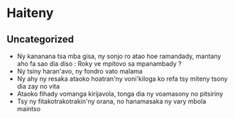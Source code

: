 # Haiteny

## Uncategorized
- Ny kananana tsa mba gisa, ny sonjo ro atao hoe ramandady, mantany aho fa sao dia diso : Roky ve mpitovo sa mpanambady ?
- Ny tsiny haran'avo, ny fondro vato malama
- Ny ahy ny resaka ataoko hoatran'ny voni'kiloga ko refa tsy miteny tsony dia zay no vita
- Ataoko fihady vomanga kirijavola, tonga dia ny voamasony no pitsiriny
- Tsy ny fitakotrakotrakin'ny orana, no hanamasaka ny vary mbola maintso
